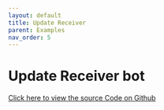 ```yaml
---
layout: default
title: Update Receiver
parent: Examples
nav_order: 5
---
```

# Update Receiver bot
[Click here to view the source Code on Github](https://github.com/RxTelegram/RxTelegram.Bot.Examples/blob/master/UpdateReceiver/Program.cs)

